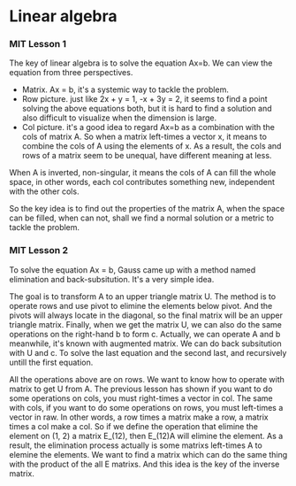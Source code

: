 # Linear algebra

### MIT Lesson 1

The key of linear algebra is to solve the equation Ax=b. We can view the equation from three perspectives.

- Matrix. Ax = b, it's a systemic way to tackle the problem.
- Row picture. just like 2x + y = 1, -x + 3y = 2, it seems to find a point solving the above equations both, but it is hard to find a solution and also difficult to visualize when the dimension is large.
- Col picture. it's a good idea to regard Ax=b as a combination with the cols of matrix A. So when a matrix left-times a vector x, it means to combine the cols of A using the elements of x. As a result, the cols and rows of a matrix seem to be unequal, have different meaning at less.

When A is inverted, non-singular, it means the cols of A can fill the whole space, in other words, each col contributes something new, independent with the other cols.

So the key idea is to find out the properties of the matrix A, when the space can be filled, when can not, shall we find a normal solution or a metric to tackle the problem.

### MIT Lesson 2

To solve the equation Ax = b, Gauss came up with a method named elimination and back-subsitution. It's a very simple idea.

The goal is to transform A to an upper triangle matrix U. The method is to operate rows and use pivot to elimine the elements below pivot. And the pivots will always locate in the diagonal, so the final matrix will be an upper triangle matrix. Finally, when we get the matrix U, we can also do the same operations on the right-hand b to form c. Actually, we can operate A and b meanwhile, it's known with augmented matrix. We can do back subsitution with U and c. To solve the last equation and the second last, and recursively untill the first equation.

All the operations above are on rows. We want to know how to operate with matrix to get U from A. The previous lesson has shown if you want to do some operations on cols, you must right-times a vector in col. The same with cols, if you want to do some operations on rows, you must left-times a vector in raw. In other words, a row times a matrix make a row, a matrix times a col make a col. So if we define the operation that elimine the element on (1, 2) a matrix E\_(12), then E\_(12)A will elimine the element. As a result, the elimination process actually is some matrixs left-times A to elemine the elements. We want to find a matrix which can do the same thing with the product of the all E matrixs. And this idea is the key of the inverse matrix.
